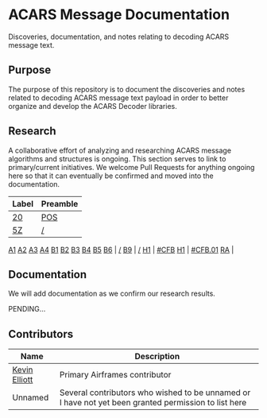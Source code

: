 # ACARS Message Documentation

Discoveries, documentation, and notes relating to decoding ACARS message text.

## Purpose

The purpose of this repository is to document the discoveries and notes related to decoding ACARS message text payload in order to better organize and develop the ACARS Decoder libraries.

## Research

A collaborative effort of analyzing and researching ACARS message algorithms and structures is ongoing. This section serves to link to primary/current initiatives. We welcome Pull Requests for anything ongoing here so that it can eventually be confirmed and moved into the documentation.

Label | Preamble
----- | --------
[20](research/20.md) | [POS](research/20/POS.md)
[5Z](research/5Z.md) | [/](research/5Z/forward-slash.md)
[A1](research/A1.md)
[A2](research/A2.md)
[A3](research/A3.md)
[A4](research/A4.md)
[B1](research/B1.md)
[B2](research/B2.md)
[B3](research/B3.md)
[B4](research/B4.md)
[B5](research/B5.md)
[B6](research/B6.md) | [/](research/B6/forward-slash.md)
[B9](research/B9.md) | [/](research/B9/forward-slash.md)
[H1](research/H1.md) | [#CFB](research/H1/CFB.md)
[H1](research/H1.md) | [#CFB.01](research/H1/CFB/CFB.01.md)
[RA](research/RA.md) |

## Documentation

We will add documentation as we confirm our research results.

PENDING...

## Contributors

Name | Description
---- | -----------
[Kevin Elliott](https://github.com/kevinelliott) | Primary Airframes contributor
Unnamed | Several contributors who wished to be unnamed or I have not yet been granted permission to list here
